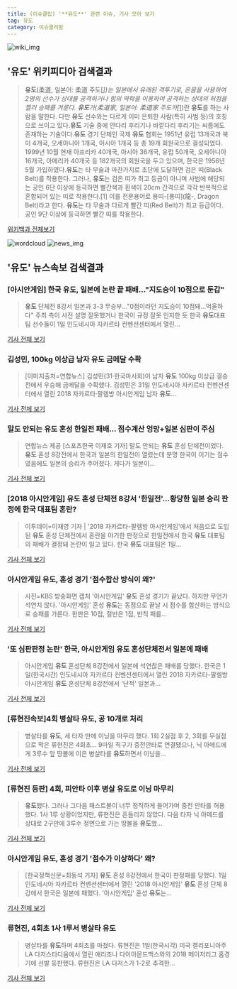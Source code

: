 ```yaml
---
title: (이슈클립) '**유도**' 관련 이슈, 기사 모아 보기
tag: 유도
category: 이슈클리핑
---
```

![wiki_img](https://user-images.githubusercontent.com/42597476/44503234-41136a80-a6d0-11e8-9071-6fc6418eafe4.png)
## **'**유도**'** 위키피디아 검색결과
>**유도**(柔道, 일본어: 柔道 주도[*])는 일본에서 유래된 격투기로, 온몸을 사용하여 2명의 선수가 상대를 공격하거나 힘의 역학을 이용하여 공격하는 상대의 허점을 찔러 승패를 겨룬다. **유도**가(柔道家, 일본어: 柔道家 주도카[*])란 **유도**를 하는 사람을 말한다. 다만 **유도** 선수와는 다르게 이미 은퇴한 사람(특히 사범 등)의 호칭으로 쓰이고 있다.**유도** 기술 중에 안다리 후리기나 바깥다리 후리기는 씨름에도 존재하는 기술이다.**유도** 경기 단체인 국제 **유도** 협회는 1951년 유럽 13개국과 북미 4개국, 오세아니아 1개국, 아시아 1개국 등 총 19개 회원국으로 결성되었다. 1999년 10월 현재 아프리카 40개국, 아시아 36개국, 유럽 50개국, 오세아니아 16개국, 아메리카 40개국 등 182개국의 회원국을 두고 있으며, 한국은 1956년 5월 가입하였다.**유도**는 타 무술과 마찬가지로 초단에 도달하면 검은 띠(Black Belt)를 착용한다. 그러나, **유도**는 검은 띠가 최고 등급이 아니며 사범에 해당되는 공인 6단 이상에 등극하면 빨간색과 흰색이 20cm 간격으로 각각 반복적으로 혼합되어 있는 띠로 착용한다.[1] 이를 전문용어로 용띠-[룡띠](龍-, Dragon Belt)라고 한다. **유도**는 타 무술과 다르게 빨간 띠(Red Belt)가 최고 등급이다. 공인 9단 이상에 등극하면 빨간 띠를 착용한다.

<a href="https://ko.wikipedia.org/wiki/유도" target="_blank">위키백과 전체보기</a>

![wordcloud](https://s3.ap-northeast-2.amazonaws.com/lyrics101-wordcloud/2018-09-01-1535778283.png)
![news_img](https://user-images.githubusercontent.com/42597476/44507050-1206f400-a6e4-11e8-8d98-7ffbfebb353f.png)
## **'**유도**'** 뉴스속보 검색결과
### [아시안게임] 한국 **유도**, 일본에 논란 끝 패배…"지도승이 10점으로 둔갑"

>**유도** 단체전 8강서 일본과 3-3 무승부…"0점이라던 지도승이 10점돼…억울하다" 주최 측이 사전 설명 잘못했거나 한국이 규정 잘못 인지한 듯 한국 **유도**대표팀 선수들이 1일 인도네시아 자카르타 컨벤션센터에서 열린...

<a href="http://app.yonhapnews.co.kr/YNA/Basic/SNS/r.aspx?c=AKR20180901034600007&did=1195m" target="_blank">기사 전체 보기</a>

### 김성민, 100kg 이상급 남자 **유도** 금메달 수확

>[이미지출처=연합뉴스] 김성민(31·한국마사회)이 남자 **유도** 100kg 이상급 결승전에서 우승해 금메달을 수확했다. 김성민은 31일 인도네시아 자카르타 컨벤션센터에서 열린 2018 자카르타·팔렘방 아시안게임 남자 **유도**...

<a href="http://view.asiae.co.kr/news/view.htm?idxno=2018090113514536768" target="_blank">기사 전체 보기</a>

### 말도 안되는 **유도** 혼성 한일전 패배… 점수계산 엉망+일본 심판이 주심

>연합뉴스 제공 [스포츠한국 이재호 기자] 말도 안되는 **유도** 혼성 단체전이었다. **유도** 혼성 8강전에서 한국과 일본의 한일전이 열렸는데 분명 한국이 이기는 점수였음에도 일본의 승리가 주어졌다. 게다가 일본이...

<a href="http://sports.hankooki.com/lpage/moresports/201809/sp20180901133744136560.htm" target="_blank">기사 전체 보기</a>

### [2018 아시안게임] **유도** 혼성 단체전 8강서 '한일전'…황당한 일본 승리 판정에 한국 대표팀 혼란?

>이투데이=이재영 기자 | '2018 자카르타-팔렘방 아시안게임'에서 처음으로 도입된 **유도** 혼성 단체전에서 혼란을 야기한 판정으로 한일전에서 한국 **유도** 대표팀의 패배가 결정돼 논란이 일고 있다. 한국 **유도** 대표팀은 1일...

<a href="http://www.etoday.co.kr/news/section/newsview.php?idxno=1658768" target="_blank">기사 전체 보기</a>

### 아시안게임 **유도**, 혼성 경기 '점수합산 방식이 왜?'

>사진=KBS 방송화면 캡처 '아시안게임' **유도** 혼성 경기가 끝났다. 하지만 무언가 석연치 않다. '아시안게임' 혼성 **유도**는 동점으로 끝날 시 점수를 합산하는 방식으로 승패를 가른다. 한판은 10점, 절반은 1점, 반칙 패를...

<a href="http://www.gukjenews.com/news/articleView.html?idxno=984255" target="_blank">기사 전체 보기</a>

### '또 심판판정 논란' 한국, 아시안게임 **유도** 혼성단체전서 일본에 패배

>아시안게임 **유도** 혼성단체 8강전에서 일본에 석연찮은 패배를 당했다. 한국은 1일(한국시간) 인도네시아 자카르타 컨벤션센터에서 열린 2018 자카르타-팔렘방 아시안게임 **유도** 혼성단체 8강전에서 '난적' 일본과...

<a href="http://stoo.asiae.co.kr/news/naver_view.htm?idxno=2018090113423625316" target="_blank">기사 전체 보기</a>

### [류현진속보]4회 병살타 **유도**, 공 10개로 처리

>병살타를 **유도**, 세 타자 만에 이닝을 마무리 했다. 1회 2실점 후 2, 3회를 무실점으로 막은 류현진은 4회초... 9마일 직구가 중전안타로 연결됐으나, 닉 아메드에게 3루수 앞 땅볼에 이은 병살타를 **유도**하면서 이닝을...

<a href="http://sports.chosun.com/news/ntype.htm?id=201809010100004430000111&servicedate=20180901" target="_blank">기사 전체 보기</a>

### [류현진 등판] 4회, 피안타 이후 병살 **유도**로 이닝 마무리

>**유도**했다. 그러나 그다음 패스트볼이 너무 정직하게 들어가며 중전 안타를 허용했다. 1사 1루 상황이었지만, 류현진은 흔들리지 않았다. 다음 타자 닉 아메드를 상대로 2구만에 3루수 정면으로 가는 땅볼을 **유도**했...

<a href="http://sports.mk.co.kr/view.php?year=2018&no=550880" target="_blank">기사 전체 보기</a>

### 아시안게임 **유도**, 혼성 경기 '점수가 이상하다' 왜?

>[한국정책신문=최동석 기자] **유도** 혼성 8강전에서 한국이 판정패를 당했다. 1일 인도네시아 자카르타 컨벤션센터에서 열린 '2018 아시안게임' **유도** 혼성 단체 8강에서 한국은 일본에 패했다. '아시안게임' 혼성 **유도**는...

<a href="http://www.kpinews.co.kr/news/articleView.html?idxno=80394" target="_blank">기사 전체 보기</a>

### 류현진, 4회초 1사 1루서 병살타 **유도**

>병살타를 **유도**하며 4회초를 마쳤다. 류현진은 1일(한국시각) 미국 캘리포니아주 LA 다저스타디움에서 열린 애리조나 다이아몬드백스와의 2018 메이저리그 홈경기에 선발 등판했다. 류현진은 LA 다저스가 1-2로 추격한...

<a href="http://www.mydaily.co.kr/new_yk/html/read.php?newsid=201809011156617254&ext=na" target="_blank">기사 전체 보기</a>


